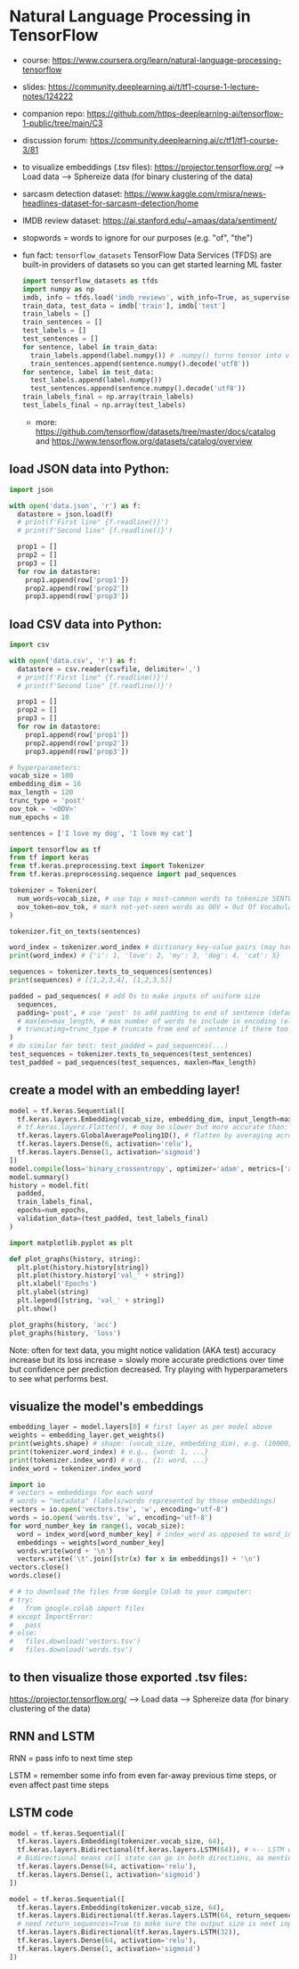 # Natural Language Processing in TensorFlow

- course: https://www.coursera.org/learn/natural-language-processing-tensorflow

- slides: https://community.deeplearning.ai/t/tf1-course-1-lecture-notes/124222

- companion repo: https://github.com/https-deeplearning-ai/tensorflow-1-public/tree/main/C3

- discussion forum: https://community.deeplearning.ai/c/tf1/tf1-course-3/81

- to visualize embeddings (.tsv files): https://projector.tensorflow.org/ --> Load data --> Sphereize data (for binary clustering of the data)

- sarcasm detection dataset: https://www.kaggle.com/rmisra/news-headlines-dataset-for-sarcasm-detection/home

- IMDB review dataset: https://ai.stanford.edu/~amaas/data/sentiment/

- stopwords = words to ignore for our purposes (e.g. "of", "the")

- fun fact: `tensorflow_datasets` TensorFlow Data Services (TFDS) are built-in providers of datasets so you can get started learning ML faster

  ```py
  import tensorflow_datasets as tfds
  import numpy as np
  imdb, info = tfds.load('imdb_reviews', with_info=True, as_supervised=True)
  train_data, test_data = imdb['train'], imdb['test']
  train_labels = []
  train_sentences = []
  test_labels = []
  test_sentences = []
  for sentence, label in train_data:
    train_labels.append(label.numpy()) # .numpy() turns tensor into value(s)
    train_sentences.append(sentence.numpy().decode('utf8'))
  for sentence, label in test_data:
    test_labels.append(label.numpy())
    test_sentences.append(sentence.numpy().decode('utf8'))
  train_labels_final = np.array(train_labels)
  test_labels_final = np.array(test_labels)
  ```

  - more: https://github.com/tensorflow/datasets/tree/master/docs/catalog and https://www.tensorflow.org/datasets/catalog/overview

## load JSON data into Python:

```py
import json

with open('data.json', 'r') as f:
  datastore = json.load(f)
  # print(f'First line" {f.readline()}')
  # print(f'Second line" {f.readline()}')

  prop1 = []
  prop2 = []
  prop3 = []
  for row in datastore:
    prop1.append(row['prop1'])
    prop2.append(row['prop2'])
    prop3.append(row['prop3'])
```

## load CSV data into Python:

```py
import csv

with open('data.csv', 'r') as f:
  datastore = csv.reader(csvfile, delimiter=',')
  # print(f'First line" {f.readline()}')
  # print(f'Second line" {f.readline()}')

  prop1 = []
  prop2 = []
  prop3 = []
  for row in datastore:
    prop1.append(row['prop1'])
    prop2.append(row['prop2'])
    prop3.append(row['prop3'])
```

```py
# hyperparameters:
vocab_size = 100
embedding_dim = 16
max_length = 120
trunc_type = 'post'
oov_tok = '<OOV>'
num_epochs = 10

sentences = ['I love my dog', 'I love my cat']

import tensorflow as tf
from tf import keras
from tf.keras.preprocessing.text import Tokenizer
from tf.keras.preprocessing.sequence import pad_sequences

tokenizer = Tokenizer(
  num_words=vocab_size, # use top x most-common words to tokenize SENTENCES for tons of data
  oov_token=oov_tok, # mark not-yet-seen words as OOV = Out Of Vocabulary
)

tokenizer.fit_on_texts(sentences)

word_index = tokenizer.word_index # dictionary key-value pairs (may have len > than num_words)
print(word_index) # {'i': 1, 'love': 2, 'my': 3, 'dog': 4, 'cat': 5}

sequences = tokenizer.texts_to_sequences(sentences)
print(sequences) # [[1,2,3,4], [1,2,3,5]]

padded = pad_sequences( # add 0s to make inputs of uniform size
  sequences,
  padding='post', # use 'post' to add padding to end of sentence (default is 'pre')
  # maxlen=max_length, # max number of words to include in encoding (else all len of longest)
  # truncating=trunc_type # truncate from end of sentence if there too many words in sentence
)
# do similar for test: test_padded = pad_sequences(...)
test_sequences = tokenizer.texts_to_sequences(test_sentences)
test_padded = pad_sequences(test_sequences, maxlen=Max_length)
```

## create a model with an embedding layer!

```py
model = tf.keras.Sequential([
  tf.keras.layers.Embedding(vocab_size, embedding_dim, input_length=max_length),
  # tf.keras.layers.Flatten(), # may be slower but more accurate than:
  tf.keras.layers.GlobalAveragePooling1D(), # flatten by averaging across the vector
  tf.keras.layers.Dense(6, activation='relu'),
  tf.keras.layers.Dense(1, activation='sigmoid')
])
model.compile(loss='binary_crossentropy', optimizer='adam', metrics=['accuracy'])
model.summary()
history = model.fit(
  padded,
  train_labels_final,
  epochs=num_epochs,
  validation_data=(test_padded, test_labels_final)
)
```

```py
import matplotlib.pyplot as plt

def plot_graphs(history, string):
  plt.plot(history.history[string])
  plt.plot(history.history['val_' + string])
  plt.xlabel('Epochs')
  plt.ylabel(string)
  plt.legend([string, 'val_' + string])
  plt.show()

plot_graphs(history, 'acc')
plot_graphs(history, 'loss')
```

Note: often for text data, you might notice validation (AKA test) accuracy increase but its loss increase = slowly more accurate predictions over time but confidence per prediction decreased. Try playing with hyperparameters to see what performs best.

## visualize the model's embeddings

```py
embedding_layer = model.layers[0] # first layer as per model above
weights = embedding_layer.get_weights()
print(weights.shape) # shape: (vocab_size, embedding_dim), e.g. (10000, 16)
print(tokenizer.word_index) # e.g., {word: 1, ...}
print(tokenizer.index_word) # e.g., {1: word, ...}
index_word = tokenizer.index_word

import io
# vectors = embeddings for each word
# words = "metadata" (labels/words represented by those embeddings)
vectors = io.open('vectors.tsv', 'w', encoding='utf-8')
words = io.open('words.tsv', 'w', encoding='utf-8')
for word_number_key in range(1, vocab_size):
  word = index_word[word_number_key] # index_word as opposed to word_index
  embeddings = weights[word_number_key]
  words.write(word + '\n')
  vectors.write('\t'.join([str(x) for x in embeddings]) + '\n')
vectors.close()
words.close()

# # to download the files from Google Colab to your computer:
# try:
#   from google.colab import files
# except ImportError:
#   pass
# else:
#   files.download('vectors.tsv')
#   files.download('words.tsv')
```

## to then visualize those exported .tsv files:

https://projector.tensorflow.org/ --> Load data --> Sphereize data (for binary clustering of the data)

## RNN and LSTM

RNN = pass info to next time step

LSTM = remember some info from even far-away previous time steps, or even affect past time steps

## LSTM code

```py
model = tf.keras.Sequential([
  tf.keras.layers.Embedding(tokenizer.vocab_size, 64),
  tf.keras.layers.Bidirectional(tf.keras.layers.LSTM(64)), # <-- LSTM with 64 outputs
  # Bidirectional means cell state can go in both directions, as mentioned above, and doubles the size of the layer
  tf.keras.layers.Dense(64, activation='relu'),
  tf.keras.layers.Dense(1, activation='sigmoid')
])
```

```py
model = tf.keras.Sequential([
  tf.keras.layers.Embedding(tokenizer.vocab_size, 64),
  tf.keras.layers.Bidirectional(tf.keras.layers.LSTM(64, return_sequences=True)),
  # need return_sequences=True to make sure the output size is next input size
  tf.keras.layers.Bidirectional(tf.keras.layers.LSTM(32)),
  tf.keras.layers.Dense(64, activation='relu'),
  tf.keras.layers.Dense(1, activation='sigmoid')
])
```
